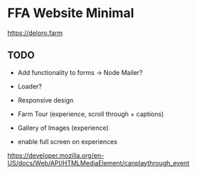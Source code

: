 # FFA Website Minimal
https://deloro.farm

## TODO
- Add functionality to forms -> Node Mailer?
- Loader?
- Responsive design
- Farm Tour (experience, scroll through + captions)
- Gallery of Images (experience)

- enable full screen on experiences

https://developer.mozilla.org/en-US/docs/Web/API/HTMLMediaElement/canplaythrough_event